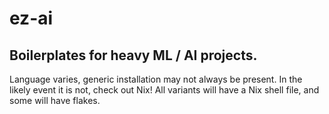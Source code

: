# ez-ai

## Boilerplates for heavy ML / AI projects.
Language varies, generic installation may not always be present. In the likely event it is not, check out Nix! All variants will have a Nix shell file, and some will have flakes.
